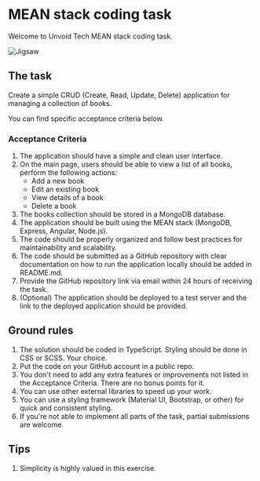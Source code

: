 # MEAN stack coding task
Welcome to Unvoid Tech MEAN stack coding task.

![Jigsaw](https://i.ibb.co/4FpK1zB/Screenshot-20230205-104711.png)

## The task
Create a simple CRUD (Create, Read, Update, Delete) application for managing a collection of books.

You can find specific acceptance criteria below.

### Acceptance Criteria
1. The application should have a simple and clean user interface.
2. On the main page, users should be able to view a list of all books, perform the following actions:
      * Add a new book
      * Edit an existing book
      * View details of a book
      * Delete a book
3. The books collection should be stored in a MongoDB database.
4. The application should be built using the MEAN stack (MongoDB, Express, Angular, Node.js).
5. The code should be properly organized and follow best practices for maintainability and scalability.
6. The code should be submitted as a GitHub repository with clear documentation on how to run the application locally should be added in README.md.
7. Provide the GitHub repository link via email within 24 hours of receiving the task.
8. (Optional) The application should be deployed to a test server and the link to the deployed application should be provided.

## Ground rules
1. The solution should be coded in TypeScript. Styling should be done in CSS or SCSS. Your choice.
2. Put the code on your GitHub account in a public repo.
3. You don't need to add any extra features or improvements not listed in the Acceptance Criteria. There are no bonus points for it.
4. You can use other external libraries to speed up your work.
5. You can use a styling framework (Material UI, Bootstrap, or other) for quick and consistent styling.
6. If you're not able to implement all parts of the task, partial submissions are welcome.

## Tips
1. Simplicity is highly valued in this exercise.
